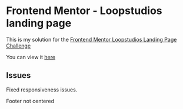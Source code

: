 # Frontend Mentor - Loopstudios landing page

This is my solution for the [Frontend Mentor Loopstudios Landing Page Challenge](https://www.frontendmentor.io/challenges/loopstudios-landing-page-N88J5Onjw)

You can view it [here](https://jacobmarshall0.github.io/FrontendMentor/loopstudios-landing-page-main/)

## Issues

Fixed responsiveness issues.

Footer not centered